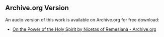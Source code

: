 ## Archive.org Version

An audio version of this work is available on Archive.org for free download:

* [On the Power of the Holy Spirit by Nicetas of Remesiana - Archive.org](https://archive.org/details/on-the-power-of-the-holy-spirit)